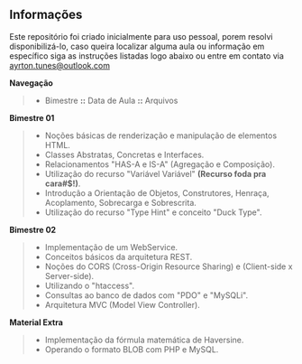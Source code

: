## **Informações**

Este repositório foi criado inicialmente para uso pessoal, porem resolvi disponibilizá-lo, caso queira localizar alguma aula ou informação em específico siga as instruções listadas logo abaixo ou entre em contato via ayrton.tunes@outlook.com

 **Navegação**
> - Bimestre **::** Data de Aula **::** Arquivos  

**Bimestre 01** 
> - Noções básicas de renderização e manipulação de elementos HTML. 
> - Classes Abstratas, Concretas e Interfaces.
> - Relacionamentos "HAS-A e IS-A" (Agregação e Composição).
> - Utilização do recurso "Variável Variável" <strong>(Recurso foda pra cara#$!)</strong>.
> - Introdução a Orientação de Objetos, Construtores, Henraça, Acoplamento, Sobrecarga e Sobrescrita. 
> - Utilização do recurso "Type Hint" e conceito "Duck Type".

**Bimestre 02**
> - Implementação de um WebService.
> - Conceitos básicos da arquitetura REST.
> - Noções do CORS (Cross-Origin Resource Sharing) e (Client-side x Server-side).
> - Utilizando o "htaccess".
> - Consultas ao banco de dados com "PDO" e "MySQLi".
> - Arquitetura MVC (Model View Controller).

**Material Extra**
> -  Implementação da fórmula matemática de Haversine.
> -  Operando o formato BLOB com PHP e MySQL.


